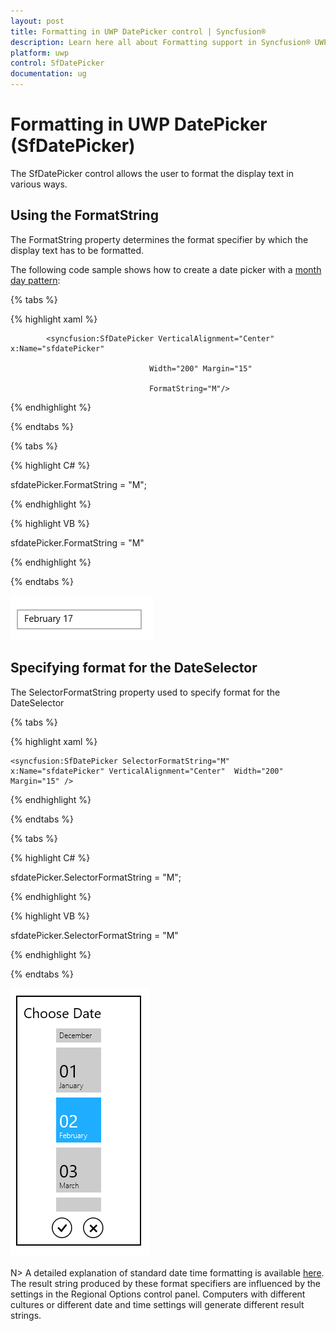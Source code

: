 ```yaml
---
layout: post
title: Formatting in UWP DatePicker control | Syncfusion®
description: Learn here all about Formatting support in Syncfusion® UWP DatePicker (SfDatePicker) control and more.
platform: uwp
control: SfDatePicker
documentation: ug
---
```


# Formatting in UWP DatePicker (SfDatePicker)

The SfDatePicker control allows the user to format the display text in various ways.

## Using the FormatString

The FormatString property determines the format specifier by which the display text has to be formatted.

The following code sample shows how to create a date picker with a [month day pattern](http://msdn.microsoft.com/en-us/library/system.globalization.datetimeformatinfo.monthdaypattern(v=vs.71).aspx): 

{% tabs %}

{% highlight xaml %}



<Grid Background="{StaticResource ApplicationPageBackgroundThemeBrush}">

            <syncfusion:SfDatePicker VerticalAlignment="Center" x:Name="sfdatePicker"

                                   Width="200" Margin="15"

                                   FormatString="M"/>



</Grid>


{% endhighlight  %}

{% endtabs %}

{% tabs %}

{% highlight C# %}

 sfdatePicker.FormatString = "M";

{% endhighlight  %}

{% highlight VB %}

 sfdatePicker.FormatString = "M"

{% endhighlight %}

{% endtabs %}

![Features_img1](Features_images/Features_img1.png)

## Specifying format for the DateSelector

The SelectorFormatString property used to specify format for the DateSelector


{% tabs %}

{% highlight xaml %}

<Grid Background="{StaticResource ApplicationPageBackgroundThemeBrush}">

    <syncfusion:SfDatePicker SelectorFormatString="M"   x:Name="sfdatePicker" VerticalAlignment="Center"  Width="200" Margin="15" />

</Grid>

{% endhighlight  %}

{% endtabs %}

{% tabs %}

{% highlight C# %}

sfdatePicker.SelectorFormatString = "M";

{% endhighlight  %}

{% highlight VB %}

sfdatePicker.SelectorFormatString = "M"

{% endhighlight  %}

{% endtabs %}

![Features_img2](Features_images/Features_img2.png)


N> A detailed explanation of standard date time formatting is available [here](http://msdn.microsoft.com/en-us/library/az4se3k1(v=vs.71).aspx). The result string produced by these format specifiers are influenced by the settings in the Regional Options control panel. Computers with different cultures or different date and time settings will generate different result strings.
